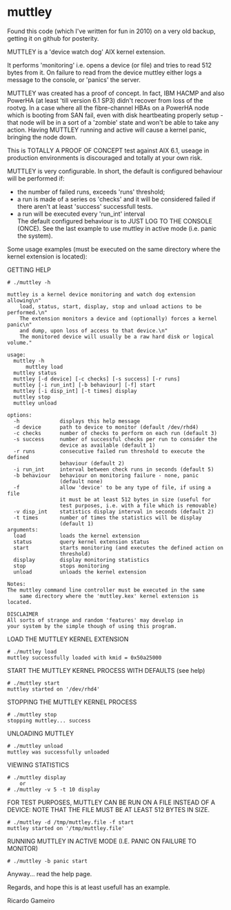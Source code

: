 # muttley

Found this code (which I've written for fun in 2010) on a very old backup, getting it on github for posterity.

MUTTLEY is a 'device watch dog' AIX kernel extension.

It performs 'monitoring' i.e. opens a device (or file) and tries to read 512
bytes from it. On failure to read from the device muttley either logs a
message to the console, or 'panics' the server.

MUTTLEY was created has a proof of concept. In fact, IBM HACMP and also
PowerHA (at least 'till version 6.1 SP3) didn't recover from loss of the rootvg.
In a case where all the fibre-channel HBAs on a PowerHA node which is booting
from SAN fail, even with disk heartbeating properly setup - that node will be 
in a sort of a 'zombie' state and won't be able to take any action. Having 
MUTTLEY running and active will cause a kernel panic, bringing the node down.

This is TOTALLY A PROOF OF CONCEPT test against AIX 6.1, useage in production
environments is discouraged and totally at your own risk.

MUTTLEY is very configurable. In short, the default is configured behaviour
will be performed if:
- the number of failed runs, exceeds 'runs' threshold;
- a run is made of a series os 'checks' and it will be considered failed
if there aren't at least 'success' successfull tests.
- a run will be executed every 'run_int' interval	
The default configured behaviour is to JUST LOG TO THE CONSOLE (ONCE).
See the last example to use muttley in active mode (i.e. panic the system).

Some usage examples (must be executed on the same directory where the kernel 
extension is located):

GETTING HELP

	# ./muttley -h

	muttley is a kernel device monitoring and watch dog extension allowing\n"
    	load, status, start, display, stop and unload actions to be performed.\n"
    	The extension monitors a device and (optionally) forces a kernel panic\n"
    	and dump, upon loss of access to that device.\n"
    	The monitored device will usually be a raw hard disk or logical volume."

	usage:
	  muttley -h
    	  muttley load
	  muttley status
	  muttley [-d device] [-c checks] [-s success] [-r runs]
	  muttley [-i run_int] [-b behaviour] [-f] start
	  muttley [-i disp_int] [-t times] display
	  muttley stop
	  muttley unload
	  
	options:
	  -h             displays this help message
	  -d device      path to device to monitor (default /dev/rhd4)
	  -c checks      number of checks to perform on each run (default 3)
	  -s success     number of successful checks per run to consider the
	                 device as available (default 1)
	  -r runs        consecutive failed run threshold to execute the defined
	                 behaviour (default 2)
	  -i run_int     interval between check runs in seconds (default 5)
	  -b behaviour   behaviour on monitoring failure - none, panic
	                 (default none)
	  -f             allow 'device' to be any type of file, if using a file
	                 it must be at least 512 bytes in size (useful for
	                 test purposes, i.e. with a file which is removable)
	  -v disp_int    statistics display interval in seconds (default 2)
	  -t times       number of times the statistics will be display
	                 (default 1)
	arguments:
	  load           loads the kernel extension
	  status         query kernel extension status
	  start          starts monitoring (and executes the defined action on
	                 threshold)
	  display        display monitoring statistics
	  stop           stops monitoring
	  unload         unloads the kernel extension
	
	Notes:
	The muttley command line controller must be executed in the same
        same directory where the 'muttley.kex' kernel extension is located.

	DISCLAIMER
	All sorts of strange and random 'features' may develop in
	your system by the simple though of using this program.

LOAD THE MUTTLEY KERNEL EXTENSION

	# ./muttley load  
	muttley successfully loaded with kmid = 0x50a25000

START THE MUTTLEY KERNEL PROCESS WITH DEFAULTS (see help) 

	# ./muttley start 
	muttley started on '/dev/rhd4'

STOPPING THE MUTTLEY KERNEL PROCESS 

	# ./muttley stop
	stopping muttley... success

UNLOADING MUTTLEY

	# ./muttley unload
	muttley was successfully unloaded

VIEWING STATISTICS

	# ./muttley display
		or
	# ./muttley -v 5 -t 10 display
	
FOR TEST PURPOSES, MUTTLEY CAN BE RUN ON A FILE INSTEAD OF A DEVICE:
NOTE THAT THE FILE MUST BE AT LEAST 512 BYTES IN SIZE.
	
	# ./muttley -d /tmp/muttley.file -f start
	muttley started on '/tmp/muttley.file'

RUNNING MUTTLEY IN ACTIVE MODE (I.E. PANIC ON FAILURE TO MONITOR)

	# ./muttley -b panic start

Anyway... read the help page.

Regards, and hope this is at least usefull has an example.

Ricardo Gameiro
